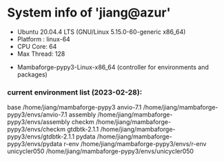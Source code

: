
# System info of 'jiang@azur'
* Ubuntu 20.04.4 LTS (GNU/Linux 5.15.0-60-generic x86_64)
* Platform : linux-64
* CPU Core: 64
* Max Thread: 128
- Mambaforge-pypy3-Linux-x86_64 (controller for environments and packages)


### current environment list (2023-02-28):
  
base                     /home/jiang/mambaforge-pypy3
anvio-7.1                /home/jiang/mambaforge-pypy3/envs/anvio-7.1
assembly                 /home/jiang/mambaforge-pypy3/envs/assembly
checkm                   /home/jiang/mambaforge-pypy3/envs/checkm
gtdbtk-2.1.1             /home/jiang/mambaforge-pypy3/envs/gtdbtk-2.1.1
pydata                   /home/jiang/mambaforge-pypy3/envs/pydata
r-env                    /home/jiang/mambaforge-pypy3/envs/r-env
unicycler050             /home/jiang/mambaforge-pypy3/envs/unicycler050
  
